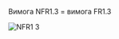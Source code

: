 Вимога NFR1.3 = вимога FR1.3

![NFR1 3](https://github.com/oleksandrblazhko/ai-213-ryabij/assets/101746597/c5655fc9-b720-41bc-bc14-2440378103cc)
